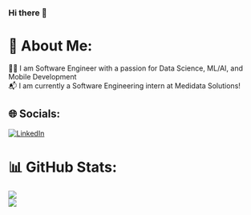 ### Hi there 👋

<!--
**amirkaidarov/amirkaidarov** is a ✨ _special_ ✨ repository because its `README.md` (this file) appears on your GitHub profile.

Here are some ideas to get you started:

- 🔭 I’m currently working on ...
- 🌱 I’m currently learning ...
- 👯 I’m looking to collaborate on ...
- 🤔 I’m looking for help with ...
- 💬 Ask me about ...
- 📫 How to reach me: ...
- 😄 Pronouns: ...
- ⚡ Fun fact: ...
-->

# 💫 About Me:
🧑‍💻 I am Software Engineer with a passion for Data Science, ML/AI, and Mobile Development<br>📬 I am currently a Software Engineering intern at Medidata Solutions!


## 🌐 Socials:
[![LinkedIn](https://img.shields.io/badge/LinkedIn-%230077B5.svg?logo=linkedin&logoColor=white)](https://linkedin.com/in/amir-kaidarov) 

<!--
# 💻 Tech Stack:
![Dart](https://img.shields.io/badge/dart-%230175C2.svg?style=for-the-badge&logo=dart&logoColor=white) ![Java](https://img.shields.io/badge/java-%23ED8B00.svg?style=for-the-badge&logo=java&logoColor=white) ![Python](https://img.shields.io/badge/python-3670A0?style=for-the-badge&logo=python&logoColor=ffdd54) ![Flutter](https://img.shields.io/badge/Flutter-%2302569B.svg?style=for-the-badge&logo=Flutter&logoColor=white) ![Shell Script](https://img.shields.io/badge/shell_script-%23121011.svg?style=for-the-badge&logo=gnu-bash&logoColor=white) ![Firebase](https://img.shields.io/badge/firebase-%23039BE5.svg?style=for-the-badge&logo=firebase) ![SQL](https://img.shields.io/badge/-SQL-lightblue)
 -->


# 📊 GitHub Stats:
![](https://github-readme-stats-git-masterrstaa-rickstaa.vercel.app/api?username=amirkaidarov&theme=dark&hide_border=false&include_all_commits=false&count_private=false)<br/>
![](https://github-readme-stats-git-masterrstaa-rickstaa.vercel.app/api/top-langs/?username=amirkaidarov&theme=dark&hide_border=false&include_all_commits=false&count_private=false&layout=compact)

